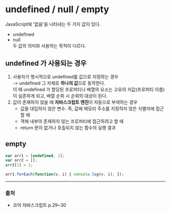# undefined / null / empty
JavaScript에 '없음'을 나타내는 두 가지 값이 있다.
- undefined
- null  
두 값의 의미와 사용하는 목적이 다르다.

## undefined 가 사용되는 경우
1. 사용자가 명시적으로 undefined를 값으로 지정하는 경우  
    -> undefined 그 자체로 **하나의 값**으로 동작한다.  
    이 때 undefined 가 할당된 프로퍼티나 배열의 요소는 고유의 키값(프로퍼티 이름)이 실존하게 되고, 배열 순회 시 순회의 대상이 된다.
2. 값이 존재하지 않을 때 **자바스크립트 엔진**이 자동으로 부여하는 경우
    - 값을 대입하지 않은 변수. 즉, 값에 메모리 주소를 지정하지 않은 식별자에 접근할 때
    - 객체 내부의 존재하지 않는 프로퍼티에 접근하려고 할 때
    - return 문이 없거나 호출되지 않는 함수의 실행 결과

## empty


```javascript
var arr1 = [undefined, 1];
var arr2 = [];
arr2[1] = 1;

arr1.forEach(function(v, i) { console.log(v, i); });

```
    
---
### 출처
- 코어 자바스크립트 p.29~30